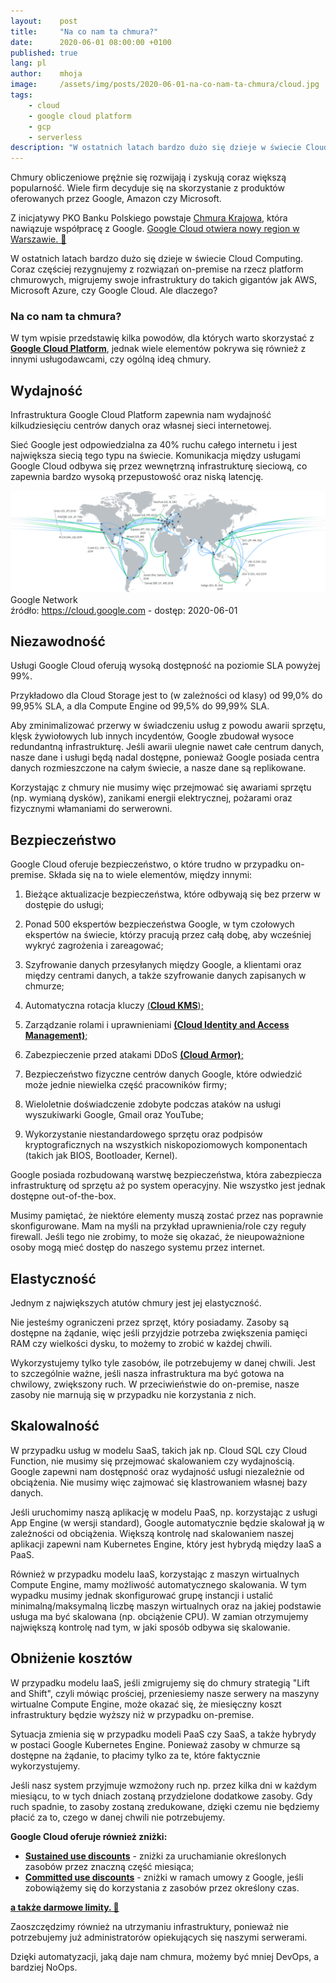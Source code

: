 ```yaml
---
layout:    post
title:     "Na co nam ta chmura?"
date:      2020-06-01 08:00:00 +0100
published: true
lang: pl
author:    mhoja
image:     /assets/img/posts/2020-06-01-na-co-nam-ta-chmura/cloud.jpg
tags:
    - cloud
    - google cloud platform
    - gcp
    - serverless
description: "W ostatnich latach bardzo dużo się dzieje w świecie Cloud Computing. Coraz częściej rezygnujemy z rozwiązań on-premise na rzecz platform chmurowych, migrujemy swoje infrastruktury do takich gigantów jak AWS, Microsoft Azure, czy Google Cloud. Ale dlaczego?"
---
```


Chmury obliczeniowe prężnie się rozwijają i zyskują coraz większą popularność. Wiele firm decyduje się na skorzystanie z produktów oferowanych przez Google, Amazon czy Microsoft.

Z inicjatywy PKO Banku Polskiego powstaje [Chmura Krajowa](https://chmurakrajowa.pl/), która nawiązuje współpracę z Google. [Google Cloud otwiera nowy region w Warszawie. 🔗](https://itwiz.pl/operator-chmury-krajowej-google-cloud-otwieraja-region-google-cloud-warszawa-buduja-data-center/)

W ostatnich latach bardzo dużo się dzieje w świecie Cloud Computing. Coraz częściej rezygnujemy z rozwiązań on-premise na rzecz platform chmurowych, migrujemy swoje infrastruktury do takich gigantów jak AWS, Microsoft Azure, czy Google Cloud. Ale dlaczego?

### Na co nam ta chmura?

W tym wpisie przedstawię kilka powodów, dla których warto skorzystać z [**Google Cloud Platform**](https://cloud.google.com/), jednak wiele elementów pokrywa się również z innymi usługodawcami, czy ogólną ideą chmury.

## Wydajność

Infrastruktura Google Cloud Platform zapewnia nam wydajność kilkudziesięciu centrów danych oraz własnej sieci internetowej.

Sieć Google jest odpowiedzialna za 40% ruchu całego internetu i jest największa siecią tego typu na świecie. Komunikacja między usługami Google Cloud odbywa się przez wewnętrzną infrastrukturę sieciową, co zapewnia bardzo wysoką przepustowość oraz niską latencję.

![Google Cloud Network](/assets/img/posts/2020-06-01-na-co-nam-ta-chmura/google-cloud-network.png)
<span class="img-legend">Google Network<br />źródło: <a href="https://cloud.google.com/about/locations#network">https://cloud.google.com</a> - dostęp: 2020-06-01</span>

## Niezawodność

Usługi Google Cloud oferują wysoką dostępność na poziomie SLA powyżej 99%.

Przykładowo dla Cloud Storage jest to (w zależności od klasy) od 99,0% do 99,95% SLA, a dla Compute Engine od 99,5% do 99,99% SLA.

Aby zminimalizować przerwy w świadczeniu usług z powodu awarii sprzętu, klęsk żywiołowych lub innych incydentów, Google zbudował wysoce redundantną infrastrukturę. Jeśli awarii ulegnie nawet całe centrum danych, nasze dane i usługi będą nadal dostępne, ponieważ Google posiada centra danych rozmieszczone na całym świecie, a nasze dane są replikowane.

Korzystając z chmury nie musimy więc przejmować się awariami sprzętu (np. wymianą dysków), zanikami energii elektrycznej, pożarami oraz fizycznymi włamaniami do serwerowni.

## Bezpieczeństwo

Google Cloud oferuje bezpieczeństwo, o które trudno w przypadku on-premise. Składa się na to wiele elementów, między innymi:

1. Bieżące aktualizacje bezpieczeństwa, które odbywają się bez przerw w dostępie do usługi;

2. Ponad 500 ekspertów bezpieczeństwa Google, w tym czołowych ekspertów na świecie, którzy pracują przez całą dobę, aby wcześniej wykryć zagrożenia i zareagować;

3. Szyfrowanie danych przesyłanych między Google, a klientami oraz między centrami danych, a także szyfrowanie danych zapisanych w chmurze;

4. Automatyczna rotacja kluczy [(**Cloud KMS**);](https://cloud.google.com/kms/docs/key-rotation)

5. Zarządzanie rolami i uprawnieniami [**(Cloud Identity and Access Management)**;](https://cloud.google.com/iam)

6. Zabezpieczenie przed atakami DDoS [**(Cloud Armor)**;](https://cloud.google.com/armor)

7. Bezpieczeństwo fizyczne centrów danych Google, które odwiedzić może jednie niewielka część pracowników firmy;

8. Wieloletnie doświadczenie zdobyte podczas ataków na usługi wyszukiwarki Google, Gmail oraz YouTube;

9. Wykorzystanie niestandardowego sprzętu oraz podpisów kryptograficznych na wszystkich niskopoziomowych komponentach (takich jak BIOS, Bootloader, Kernel).

Google posiada rozbudowaną warstwę bezpieczeństwa, która zabezpiecza infrastrukturę od sprzętu aż po system operacyjny. Nie wszystko jest jednak dostępne out-of-the-box.

Musimy pamiętać, że niektóre elementy muszą zostać przez nas poprawnie skonfigurowane. Mam na myśli na przykład uprawnienia/role czy reguły firewall. Jeśli tego nie zrobimy, to może się okazać, że nieupoważnione osoby mogą mieć dostęp do naszego systemu przez internet.

## Elastyczność

Jednym z największych atutów chmury jest jej elastyczność.

Nie jesteśmy ograniczeni przez sprzęt, który posiadamy. Zasoby są dostępne na żądanie, więc jeśli przyjdzie potrzeba zwiększenia pamięci RAM czy wielkości dysku, to możemy to zrobić w każdej chwili.

Wykorzystujemy tylko tyle zasobów, ile potrzebujemy w danej chwili. Jest to szczególnie ważne, jeśli nasza infrastruktura ma być gotowa na chwilowy, zwiększony ruch. W przeciwieństwie do on-premise, nasze zasoby nie marnują się w przypadku nie korzystania z nich.

## Skalowalność

W przypadku usług w modelu SaaS, takich jak np. Cloud SQL czy Cloud Function, nie musimy się przejmować skalowaniem czy wydajnością. Google zapewni nam dostępność oraz wydajność usługi niezależnie od obciążenia. Nie musimy więc zajmować się klastrowaniem własnej bazy danych.

Jeśli uruchomimy naszą aplikację w modelu PaaS, np. korzystając z usługi App Engine (w wersji standard), Google automatycznie będzie skalował ją w zależności od obciążenia. Większą kontrolę nad skalowaniem naszej aplikacji zapewni nam Kubernetes Engine, który jest hybrydą między IaaS a PaaS.

Również w przypadku modelu IaaS, korzystając z maszyn wirtualnych Compute Engine, mamy możliwość automatycznego skalowania. W tym wypadku musimy jednak skonfigurować grupę instancji i ustalić minimalną/maksymalną liczbę maszyn wirtualnych oraz na jakiej podstawie usługa ma być skalowana (np. obciążenie CPU). W zamian otrzymujemy największą kontrolę nad tym, w jaki sposób odbywa się skalowanie.

## Obniżenie kosztów

W przypadku modelu IaaS, jeśli zmigrujemy się do chmury strategią "Lift and Shift", czyli mówiąc prościej, przeniesiemy nasze serwery na maszyny wirtualne Compute Engine, może okazać się, że miesięczny koszt infrastruktury będzie wyższy niż w przypadku on-premise.

Sytuacja zmienia się w przypadku modeli PaaS czy SaaS, a także hybrydy w postaci Google Kubernetes Engine. Ponieważ zasoby w chmurze są dostępne na żądanie, to płacimy tylko za te, które faktycznie wykorzystujemy.

Jeśli nasz system przyjmuje wzmożony ruch np. przez kilka dni w każdym miesiącu, to w tych dniach zostaną przydzielone dodatkowe zasoby. Gdy ruch spadnie, to zasoby zostaną zredukowane, dzięki czemu nie będziemy płacić za to, czego w danej chwili nie potrzebujemy.

**Google Cloud oferuje również zniżki:**

- [**Sustained use discounts**](https://cloud.google.com/compute/docs/sustained-use-discounts) - zniżki za uruchamianie określonych zasobów przez znaczną część miesiąca;
- [**Committed use discounts**](https://cloud.google.com/compute/docs/instances/signing-up-committed-use-discounts) - zniżki w ramach umowy z Google, jeśli zobowiążemy się do korzystania z zasobów przez określony czas.

[**a także darmowe limity. 🔗**](https://cloud.google.com/free)

Zaoszczędzimy również na utrzymaniu infrastruktury, ponieważ nie potrzebujemy już administratorów opiekujących się naszymi serwerami.

Dzięki automatyzacji, jaką daje nam chmura, możemy być mniej DevOps, a bardziej NoOps.
